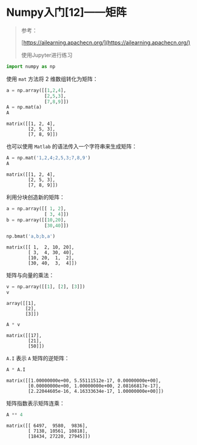 # Numpy入门[12]——矩阵
> 参考：
>
> [https://ailearning.apachecn.org/](https://ailearning.apachecn.org/)
>
> 使用Jupyter进行练习


```python
import numpy as np
```

使用   `mat` 方法将 2 维数组转化为矩阵：


```python
a = np.array([[1,2,4],
              [2,5,3], 
              [7,8,9]])
A = np.mat(a)
A
```




    matrix([[1, 2, 4],
            [2, 5, 3],
            [7, 8, 9]])



也可以使用 `Matlab` 的语法传入一个字符串来生成矩阵：


```python
A = np.mat('1,2,4;2,5,3;7,8,9')
A
```




    matrix([[1, 2, 4],
            [2, 5, 3],
            [7, 8, 9]])



利用分块创造新的矩阵：


```python
a = np.array([[ 1, 2],
              [ 3, 4]])
b = np.array([[10,20], 
              [30,40]])

np.bmat('a,b;b,a')
```




    matrix([[ 1,  2, 10, 20],
            [ 3,  4, 30, 40],
            [10, 20,  1,  2],
            [30, 40,  3,  4]])



矩阵与向量的乘法：


```python
v = np.array([[1], [2], [3]])
v
```




    array([[1],
           [2],
           [3]])




```python
A * v
```




    matrix([[17],
            [21],
            [50]])



`A.I` 表示 `A` 矩阵的逆矩阵：


```python
A * A.I
```




    matrix([[1.00000000e+00, 5.55111512e-17, 0.00000000e+00],
            [0.00000000e+00, 1.00000000e+00, 2.08166817e-17],
            [2.22044605e-16, 4.16333634e-17, 1.00000000e+00]])



矩阵指数表示矩阵连乘：


```python
A ** 4
```




    matrix([[ 6497,  9580,  9836],
            [ 7138, 10561, 10818],
            [18434, 27220, 27945]])


